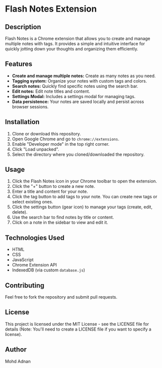 # Flash Notes Extension

## Description

Flash Notes is a Chrome extension that allows you to create and manage multiple notes with tags. It provides a simple and intuitive interface for quickly jotting down your thoughts and organizing them efficiently.

## Features

*   **Create and manage multiple notes:** Create as many notes as you need.
*   **Tagging system:** Organize your notes with custom tags and colors.
*   **Search notes:** Quickly find specific notes using the search bar.
*   **Edit notes:** Edit note titles and content.
*   **Settings Modal:** Includes a settings modal for managing tags.
*   **Data persistence:** Your notes are saved locally and persist across browser sessions.

## Installation

1.  Clone or download this repository.
2.  Open Google Chrome and go to `chrome://extensions`.
3.  Enable "Developer mode" in the top right corner.
4.  Click "Load unpacked".
5.  Select the directory where you cloned/downloaded the repository.

## Usage

1.  Click the Flash Notes icon in your Chrome toolbar to open the extension.
2.  Click the "+" button to create a new note.
3.  Enter a title and content for your note.
4.  Click the tag button to add tags to your note. You can create new tags or select existing ones.
5.  Click the settings button (gear icon) to manage your tags (create, edit, delete).
6.  Use the search bar to find notes by title or content.
7. Click on a note in the sidebar to view and edit it.

## Technologies Used

*   HTML
*   CSS
*   JavaScript
*   Chrome Extension API
*   IndexedDB (via custom `database.js`)

## Contributing
Feel free to fork the repository and submit pull requests.

## License
This project is licensed under the MIT License - see the LICENSE file for details (Note: You'll need to create a LICENSE file if you want to specify a license).

## Author
Mohd Adnan